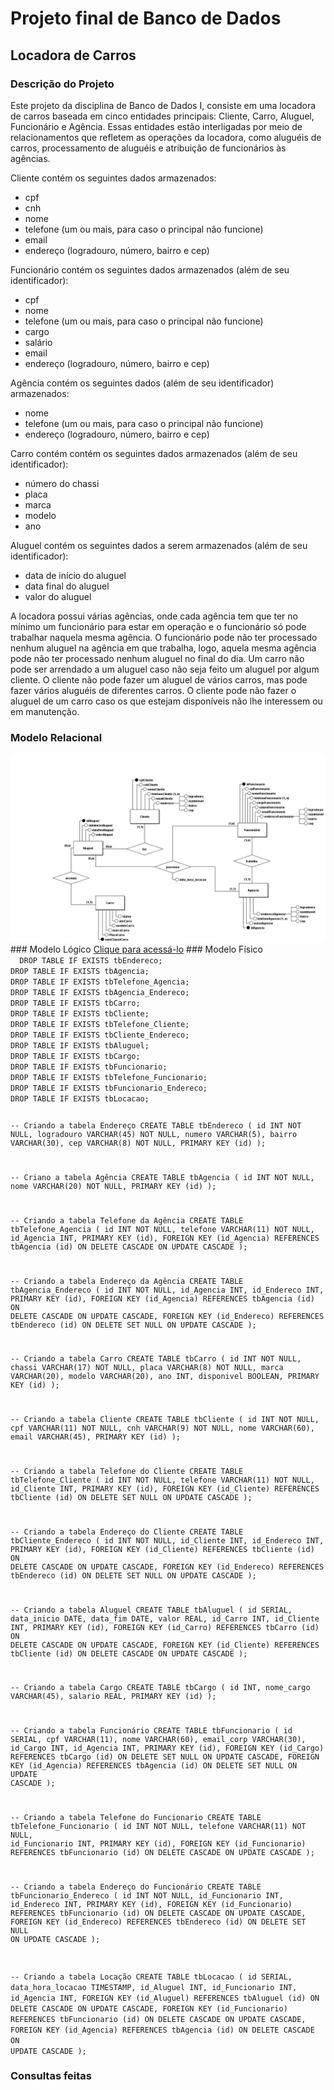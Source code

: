 # Projeto final de Banco de Dados
## Locadora de Carros
### Descrição do Projeto
Este projeto da disciplina de Banco de Dados I, consiste em uma locadora de carros baseada em cinco entidades principais: Cliente, Carro, Aluguel, Funcionário e Agência. Essas entidades estão interligadas por meio de relacionamentos que refletem as operações da locadora, como aluguéis de carros, processamento de aluguéis e atribuição de funcionários às agências.

Cliente contém os seguintes dados armazenados:
<ul>
<li>cpf</li>
<li>cnh</li>
<li>nome</li>
<li>telefone (um ou mais, para caso o principal não funcione)</li>
<li>email</li>
<li>endereço (logradouro, número, bairro e cep)</li>
</ul>
Funcionário contém os seguintes dados armazenados (além de seu identificador):
<ul>
  <li>cpf</li>
  <li>nome</li>
  <li>telefone (um ou mais, para caso o principal não funcione)</li>
  <li>cargo</li>
  <li>salário</li>
  <li>email</li>
  <li>endereço (logradouro, número, bairro e cep)</li>
</ul>
Agência contém os seguintes dados (além de seu identificador) armazenados:
<ul>
  <li>nome</li>
  <li>telefone (um ou mais, para caso o principal não funcione)</li>
  <li>endereço (logradouro, número, bairro e cep)</li>
</ul>

Carro contém contém os seguintes dados armazenados (além de seu identificador):
<ul>
  <li>número do chassi</li>
  <li>placa</li>
  <li>marca</li>
  <li>modelo</li>
  <li>ano</li>
</ul>

Aluguel contém os seguintes dados a serem armazenados (além de seu identificador):
<ul>
  <li>data de início do aluguel</li>
  <li>data final do aluguel</li>
  <li>valor do aluguel</li>
</ul>


A locadora possui várias agências, onde cada agência tem que ter no mínimo um funcionário para estar em operação e o funcionário só pode trabalhar naquela mesma agência.
O funcionário pode não ter processado nenhum aluguel na agência em que trabalha, logo, aquela mesma agência pode não ter processado nenhum aluguel no final do dia.
Um carro não pode ser arrendado a um aluguel caso não seja feito um aluguel por algum cliente.
O cliente não pode fazer um aluguel de vários carros, mas pode fazer vários aluguéis de diferentes carros. O cliente pode não fazer o aluguel de um carro caso os que estejam disponíveis não lhe interessem ou em manutenção.

### Modelo Relacional
<img src="https://github.com/JaumCarvalho/Projeto-final-de-Banco-de-Dados/blob/master/modelos/modelo%20relacional.png">
### Modelo Lógico
<a href="https://github.com/JaumCarvalho/Projeto-final-de-Banco-de-Dados/blob/master/modelos/modelo%20l%C3%B3gico.pdf">Clique para acessá-lo</a>
### Modelo Físico
<code>
  DROP TABLE IF EXISTS tbEndereco;
DROP TABLE IF EXISTS tbAgencia;
DROP TABLE IF EXISTS tbTelefone_Agencia;
DROP TABLE IF EXISTS tbAgencia_Endereco;
DROP TABLE IF EXISTS tbCarro;
DROP TABLE IF EXISTS tbCliente;
DROP TABLE IF EXISTS tbTelefone_Cliente;
DROP TABLE IF EXISTS tbCliente_Endereco;
DROP TABLE IF EXISTS tbAluguel;
DROP TABLE IF EXISTS tbCargo;
DROP TABLE IF EXISTS tbFuncionario;
DROP TABLE IF EXISTS tbTelefone_Funcionario;
DROP TABLE IF EXISTS tbFuncionario_Endereco;
DROP TABLE IF EXISTS tbLocacao;

-- Criando a tabela Endereço
CREATE TABLE tbEndereco (
  id INT NOT NULL,
  logradouro VARCHAR(45) NOT NULL,
  numero VARCHAR(5),
  bairro VARCHAR(30),
  cep VARCHAR(8) NOT NULL,
  PRIMARY KEY (id)
);

-- Criano a tabela Agência
CREATE TABLE tbAgencia (
  id INT NOT NULL,
  nome VARCHAR(20) NOT NULL,
  PRIMARY KEY (id)
);

-- Criando a tabela Telefone da Agência
CREATE TABLE tbTelefone_Agencia (
  id INT NOT NULL,
  telefone VARCHAR(11) NOT NULL,
  id_Agencia INT,
  PRIMARY KEY (id),
  FOREIGN KEY (id_Agencia) REFERENCES tbAgencia (id) ON DELETE CASCADE ON UPDATE CASCADE
);

-- Criando a tabela Endereço da Agência
CREATE TABLE tbAgencia_Endereco (
  id INT NOT NULL,
  id_Agencia INT,
  id_Endereco INT,
  PRIMARY KEY (id),
  FOREIGN KEY (id_Agencia) REFERENCES tbAgencia (id) ON DELETE CASCADE ON UPDATE CASCADE,
  FOREIGN KEY (id_Endereco) REFERENCES tbEndereco (id) ON DELETE SET NULL ON UPDATE CASCADE
);

-- Criando a tabela Carro
CREATE TABLE tbCarro (
  id INT NOT NULL,
  chassi VARCHAR(17) NOT NULL,
  placa VARCHAR(8) NOT NULL,
  marca VARCHAR(20),
  modelo VARCHAR(20),
  ano INT,
  disponivel BOOLEAN,
  PRIMARY KEY (id)
);

-- Criando a tabela Cliente
CREATE TABLE tbCliente (
  id INT NOT NULL,
  cpf VARCHAR(11) NOT NULL,
  cnh VARCHAR(9) NOT NULL,
  nome VARCHAR(60),
  email VARCHAR(45),
  PRIMARY KEY (id)
);

-- Criando a tabela Telefone do Cliente
CREATE TABLE tbTelefone_Cliente (
  id INT NOT NULL,
  telefone VARCHAR(11) NOT NULL,
  id_Cliente INT,
  PRIMARY KEY (id),
  FOREIGN KEY (id_Cliente) REFERENCES tbCliente (id) ON DELETE SET NULL ON UPDATE CASCADE
);

-- Criando a tabela Endereço do Cliente
CREATE TABLE tbCliente_Endereco (
  id INT NOT NULL,
  id_Cliente INT,
  id_Endereco INT,
  PRIMARY KEY (id),
  FOREIGN KEY (id_Cliente) REFERENCES tbCliente (id) ON DELETE CASCADE ON UPDATE CASCADE,
  FOREIGN KEY (id_Endereco) REFERENCES tbEndereco (id) ON DELETE SET NULL ON UPDATE CASCADE
);

-- Criando a tabela Aluguel
CREATE TABLE tbAluguel (
  id SERIAL,
  data_inicio DATE,
  data_fim DATE,
  valor REAL,
  id_Carro INT,
  id_Cliente INT,
  PRIMARY KEY (id),
  FOREIGN KEY (id_Carro) REFERENCES tbCarro (id) ON DELETE CASCADE ON UPDATE CASCADE,
  FOREIGN KEY (id_Cliente) REFERENCES tbCliente (id) ON DELETE CASCADE ON UPDATE CASCADE
);

-- Criando a tabela Cargo
CREATE TABLE tbCargo (
  id INT,
  nome_cargo VARCHAR(45),
  salario REAL,
  PRIMARY KEY (id)
);

-- Criando a tabela Funcionário
CREATE TABLE tbFuncionario (
  id SERIAL,
  cpf VARCHAR(11),
  nome VARCHAR(60),
  email_corp VARCHAR(30),
  id_Cargo INT,
  id_Agencia INT,
  PRIMARY KEY (id),
  FOREIGN KEY (id_Cargo) REFERENCES tbCargo (id) ON DELETE SET NULL ON UPDATE CASCADE,
  FOREIGN KEY (id_Agencia) REFERENCES tbAgencia (id) ON DELETE SET NULL ON UPDATE CASCADE
);

-- Criando a tabela Telefone do Funcionario
CREATE TABLE tbTelefone_Funcionario (
  id INT NOT NULL,
  telefone VARCHAR(11) NOT NULL,
  id_Funcionario INT,
  PRIMARY KEY (id),
  FOREIGN KEY (id_Funcionario) REFERENCES tbFuncionario (id) ON DELETE CASCADE ON UPDATE CASCADE
);

-- Criando a tabela Endereço do Funcionário
CREATE TABLE tbFuncionario_Endereco (
  id INT NOT NULL,
  id_Funcionario INT,
  id_Endereco INT,
  PRIMARY KEY (id),
  FOREIGN KEY (id_Funcionario) REFERENCES tbFuncionario (id) ON DELETE CASCADE ON UPDATE CASCADE,
  FOREIGN KEY (id_Endereco) REFERENCES tbEndereco (id) ON DELETE SET NULL ON UPDATE CASCADE
);

-- Criando a tabela Locação
CREATE TABLE tbLocacao (
  id SERIAL,
  data_hora_locacao TIMESTAMP,
  id_Aluguel INT,
  id_Funcionario INT,
  id_Agencia INT,
  FOREIGN KEY (id_Aluguel) REFERENCES tbAluguel (id) ON DELETE CASCADE ON UPDATE CASCADE,
  FOREIGN KEY (id_Funcionario) REFERENCES tbFuncionario (id) ON DELETE CASCADE ON UPDATE CASCADE,
  FOREIGN KEY (id_Agencia) REFERENCES tbAgencia (id) ON DELETE CASCADE ON UPDATE CASCADE
);
</code>
### Consultas feitas
